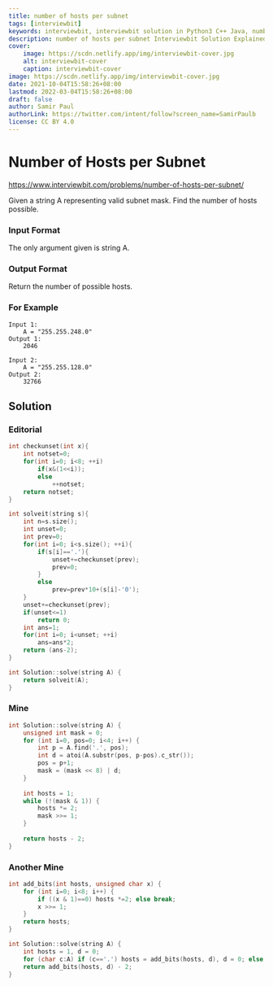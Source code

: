 ```yaml
---
title: number of hosts per subnet
tags: [interviewbit]
keywords: interviewbit, interviewbit solution in Python3 C++ Java, number of hosts per subnet solution
description: number of hosts per subnet Interviewbit Solution Explained
cover:
    image: https://scdn.netlify.app/img/interviewbit-cover.jpg
    alt: interviewbit-cover
    caption: interviewbit-cover
image: https://scdn.netlify.app/img/interviewbit-cover.jpg
date: 2021-10-04T15:58:26+08:00
lastmod: 2022-03-04T15:58:26+08:00
draft: false
author: Samir Paul
authorLink: https://twitter.com/intent/follow?screen_name=SamirPaulb
license: CC BY 4.0
---
```


# Number of Hosts per Subnet

https://www.interviewbit.com/problems/number-of-hosts-per-subnet/


Given a string A representing valid subnet mask. Find the number of hosts possible.


### Input Format

The only argument given is string A.

### Output Format

Return the number of possible hosts.

### For Example

```
Input 1:
    A = "255.255.248.0"
Output 1:
    2046

Input 2:
    A = "255.255.128.0"
Output 2:
    32766
```

## Solution
### Editorial
```cpp
int checkunset(int x){
    int notset=0;
    for(int i=0; i<8; ++i)
        if(x&(1<<i));
        else
            ++notset;
    return notset;
}

int solveit(string s){
    int n=s.size();
    int unset=0;
    int prev=0;
    for(int i=0; i<s.size(); ++i){
        if(s[i]=='.'){
            unset+=checkunset(prev);
            prev=0;
        }
        else
            prev=prev*10+(s[i]-'0');
    }
    unset+=checkunset(prev);
    if(unset<=1)
        return 0;
    int ans=1;
    for(int i=0; i<unset; ++i)
        ans=ans*2;
    return (ans-2);
}

int Solution::solve(string A) {
    return solveit(A);
}
```

### Mine
```cpp
int Solution::solve(string A) {
    unsigned int mask = 0;
    for (int i=0, pos=0; i<4; i++) {
        int p = A.find('.', pos);
        int d = atoi(A.substr(pos, p-pos).c_str());
        pos = p+1;
        mask = (mask << 8) | d;
    }
    
    int hosts = 1;
    while (!(mask & 1)) {
        hosts *= 2;
        mask >>= 1;
    }
    
    return hosts - 2;
}
```
### Another Mine
```cpp
int add_bits(int hosts, unsigned char x) {
    for (int i=0; i<8; i++) {
        if ((x & 1)==0) hosts *=2; else break;
        x >>= 1;
    }
    return hosts;
}

int Solution::solve(string A) {
    int hosts = 1, d = 0;
    for (char c:A) if (c=='.') hosts = add_bits(hosts, d), d = 0; else d = d*10 + c-'0';
    return add_bits(hosts, d) - 2;
}
```
